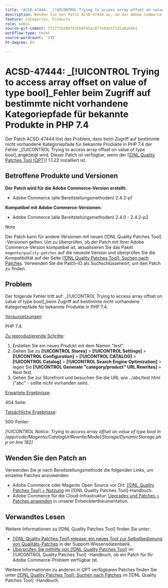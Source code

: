 ```yaml
---
title: 'ACSD-47444: _[!UICONTROL Trying to access array offset on value of type bool]_ Fehler beim Zugriff auf bestimmte nicht vorhandene Kategoriepfade für bekannte Produkte auf PHP 7.4.'
description: Wenden Sie den Patch ACSD-47444 an, um das Adobe Commerce-Problem zu beheben, bei dem ein _[!UICONTROL Trying to access array offset on value of type bool]_ -Fehler beim Zugriff auf bestimmte nicht vorhandene Kategoriepfade für bekannte Produkte in PHP 7.4 auftritt.
feature: Categories, Products
role: Admin
source-git-commit: 7f17f1b286f635b8f65ac877e9de5f1d1a6a6461
workflow-type: tm+mt
source-wordcount: '335'
ht-degree: 0%

---
```


# ACSD-47444: _[!UICONTROL Trying to access array offset on value of type bool]_Fehler beim Zugriff auf bestimmte nicht vorhandene Kategoriepfade für bekannte Produkte in PHP 7.4

Der Patch ACSD-47444 löst das Problem, dass beim Zugriff auf bestimmte nicht vorhandene Kategoriepfade für bekannte Produkte in PHP 7.4 der Fehler _[!UICONTROL Trying to access array offset on value of type bool]_angezeigt wird. Dieser Patch ist verfügbar, wenn der [[!DNL Quality Patches Tool (QPT)]](https://experienceleague.adobe.com/en/docs/commerce-knowledge-base/kb/announcements/commerce-announcements/magento-quality-patches-released-new-tool-to-self-serve-quality-patches) 1.1.22 installiert ist.

## Betroffene Produkte und Versionen

**Der Patch wird für die Adobe Commerce-Version erstellt:**
* Adobe Commerce (alle Bereitstellungsmethoden) 2.4.2-p1

**Kompatibel mit Adobe Commerce-Versionen:**
* Adobe Commerce (alle Bereitstellungsmethoden) 2.4.0 - 2.4.2-p2

>[!NOTE]
>
>Der Patch kann für andere Versionen mit neuen [!DNL Quality Patches Tool] -Versionen gelten. Um zu überprüfen, ob der Patch mit Ihrer Adobe Commerce-Version kompatibel ist, aktualisieren Sie das Paket `magento/quality-patches` auf die neueste Version und überprüfen Sie die Kompatibilität auf der Seite [[!DNL Quality Patches Tool]: Suchen nach Patches](https://experienceleague.adobe.com/tools/commerce-quality-patches/index.html). Verwenden Sie die Patch-ID als Suchschlüsselwort, um den Patch zu finden.

## Problem

Der folgende Fehler tritt auf: _[!UICONTROL Trying to access array offset on value of type bool]_beim Zugriff auf bestimmte nicht vorhandene Kategoriepfade für bekannte Produkte in PHP 7.4.

<u>Voraussetzungen</u>:

PHP 7.4.

<u>Zu reproduzierende Schritte</u>:

1. Erstellen Sie ein neues Produkt mit dem Namen &quot;test&quot;.
1. Gehen Sie zu **[!UICONTROL Stores]** > **[!UICONTROL Settings]** > **[!UICONTROL Configuration]** > **[!UICONTROL CATALOG]** > **[!UICONTROL Catalog]** > **[!UICONTROL Search Engine Optimization]** > legen Sie **[!UICONTROL Generate "category/product" URL Rewrites]** = _Nein_ fest.
1. Gehen Sie zur Storefront und besuchen Sie die URL wie ../abc/test.html (&quot;abc&quot; - sollte nicht vorhanden sein).

<u>Erwartete Ergebnisse</u>:

404 Seite.

<u>Tatsächliche Ergebnisse</u>:

500-Fehler:

_[!UICONTROL Notice: Trying to access array offset on value of type bool in /app/code/Magento/CatalogUrlRewrite/Model/Storage/DynamicStorage.php on line 182]_

## Wenden Sie den Patch an

Verwenden Sie je nach Bereitstellungsmethode die folgenden Links, um einzelne Patches anzuwenden:

* Adobe Commerce oder Magento Open Source vor Ort: [[!DNL Quality Patches Tool] > Nutzung](https://experienceleague.adobe.com/docs/commerce-operations/tools/quality-patches-tool/usage.html) im [!DNL Quality Patches Tool]-Handbuch.
* Adobe Commerce für die Cloud-Infrastruktur: [Upgrades und Patches > Patches anwenden](https://experienceleague.adobe.com/docs/commerce-cloud-service/user-guide/develop/upgrade/apply-patches.html) in unserer Entwicklerdokumentation.

## Verwandtes Lesen

Weitere Informationen zu [!DNL Quality Patches Tool] finden Sie unter:

* [[!DNL Quality Patches Tool] release: ein neues Tool zur Selbstbedienung von Qualitäts-Patches](https://experienceleague.adobe.com/en/docs/commerce-knowledge-base/kb/announcements/commerce-announcements/magento-quality-patches-released-new-tool-to-self-serve-quality-patches) in der Support-Wissensdatenbank.
* [Überprüfen Sie mithilfe von  [!DNL Quality Patches Tool]](/help/tools/quality-patches-tool/patches-available-in-qpt/check-patch-for-magento-issue-with-magento-quality-patches.md) im [!UICONTROL Quality Patches Tool] -Handbuch, ob ein Patch für Ihr Adobe Commerce-Problem verfügbar ist.


Weitere Informationen zu anderen in QPT verfügbaren Patches finden Sie unter [[!DNL Quality Patches Tool]: Suchen nach Patches](https://experienceleague.adobe.com/tools/commerce-quality-patches/index.html) im [!DNL Quality Patches Tool] -Handbuch.

